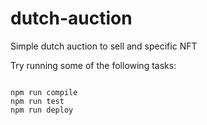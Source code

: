 # dutch-auction

Simple dutch auction to sell and specific NFT

Try running some of the following tasks:

```shell

npm run compile
npm run test
npm run deploy
```
